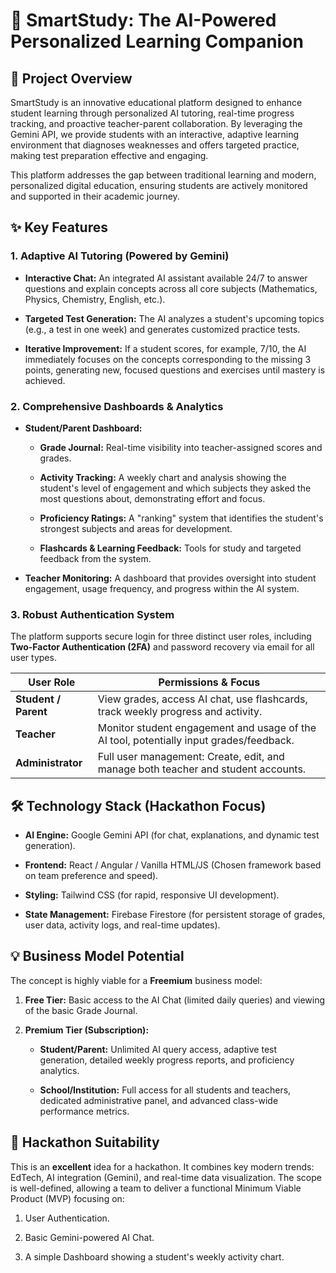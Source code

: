 # 🧠 SmartStudy: The AI-Powered Personalized Learning Companion

## 🚀 Project Overview

SmartStudy is an innovative educational platform designed to enhance student learning through personalized AI tutoring, real-time progress tracking, and proactive teacher-parent collaboration. By leveraging the Gemini API, we provide students with an interactive, adaptive learning environment that diagnoses weaknesses and offers targeted practice, making test preparation effective and engaging.

This platform addresses the gap between traditional learning and modern, personalized digital education, ensuring students are actively monitored and supported in their academic journey.

## ✨ Key Features

### 1. Adaptive AI Tutoring (Powered by Gemini)

- **Interactive Chat:** An integrated AI assistant available 24/7 to answer questions and explain concepts across all core subjects (Mathematics, Physics, Chemistry, English, etc.).

- **Targeted Test Generation:** The AI analyzes a student's upcoming topics (e.g., a test in one week) and generates customized practice tests.

- **Iterative Improvement:** If a student scores, for example, 7/10, the AI immediately focuses on the concepts corresponding to the missing 3 points, generating new, focused questions and exercises until mastery is achieved.

### 2. Comprehensive Dashboards & Analytics

- **Student/Parent Dashboard:**

  - **Grade Journal:** Real-time visibility into teacher-assigned scores and grades.

  - **Activity Tracking:** A weekly chart and analysis showing the student's level of engagement and which subjects they asked the most questions about, demonstrating effort and focus.

  - **Proficiency Ratings:** A "ranking" system that identifies the student's strongest subjects and areas for development.

  - **Flashcards & Learning Feedback:** Tools for study and targeted feedback from the system.

- **Teacher Monitoring:** A dashboard that provides oversight into student engagement, usage frequency, and progress within the AI system.

### 3. Robust Authentication System

The platform supports secure login for three distinct user roles, including **Two-Factor Authentication (2FA)** and password recovery via email for all user types.

| User Role            | Permissions & Focus                                                                     |
| -------------------- | --------------------------------------------------------------------------------------- |
| **Student / Parent** | View grades, access AI chat, use flashcards, track weekly progress and activity.        |
| **Teacher**          | Monitor student engagement and usage of the AI tool, potentially input grades/feedback. |
| **Administrator**    | Full user management: Create, edit, and manage both teacher and student accounts.       |

## 🛠️ Technology Stack (Hackathon Focus)

- **AI Engine:** Google Gemini API (for chat, explanations, and dynamic test generation).

- **Frontend:** React / Angular / Vanilla HTML/JS (Chosen framework based on team preference and speed).

- **Styling:** Tailwind CSS (for rapid, responsive UI development).

- **State Management:** Firebase Firestore (for persistent storage of grades, user data, activity logs, and real-time updates).

## 💡 Business Model Potential

The concept is highly viable for a **Freemium** business model:

1. **Free Tier:** Basic access to the AI Chat (limited daily queries) and viewing of the basic Grade Journal.

2. **Premium Tier (Subscription):**

   - **Student/Parent:** Unlimited AI query access, adaptive test generation, detailed weekly progress reports, and proficiency analytics.

   - **School/Institution:** Full access for all students and teachers, dedicated administrative panel, and advanced class-wide performance metrics.

## 🏁 Hackathon Suitability

This is an **excellent** idea for a hackathon. It combines key modern trends: EdTech, AI integration (Gemini), and real-time data visualization. The scope is well-defined, allowing a team to deliver a functional Minimum Viable Product (MVP) focusing on:

1. User Authentication.

2. Basic Gemini-powered AI Chat.

3. A simple Dashboard showing a student's weekly activity chart.
